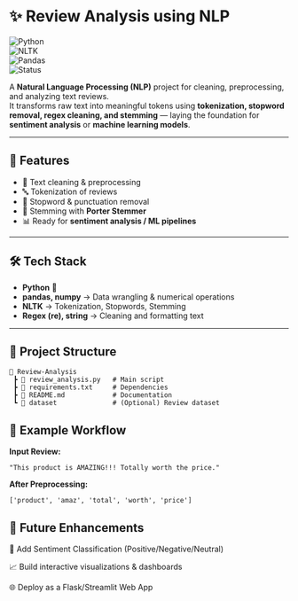 # ✨ Review Analysis using NLP  

![Python](https://img.shields.io/badge/Python-3.7%2B-blue?logo=python)  
![NLTK](https://img.shields.io/badge/NLP-NLTK-green?logo=nltk)  
![Pandas](https://img.shields.io/badge/Data-pandas-orange?logo=pandas)  
![Status](https://img.shields.io/badge/Status-Active-success)  

A **Natural Language Processing (NLP)** project for cleaning, preprocessing, and analyzing text reviews.  
It transforms raw text into meaningful tokens using **tokenization, stopword removal, regex cleaning, and stemming** — laying the foundation for **sentiment analysis** or **machine learning models**.  

---

## 🚀 Features
- 🧹 Text cleaning & preprocessing  
- 🔤 Tokenization of reviews  
- 🛑 Stopword & punctuation removal  
- 🌱 Stemming with **Porter Stemmer**  
- 📊 Ready for **sentiment analysis / ML pipelines**  

---

## 🛠️ Tech Stack
- **Python** 🐍  
- **pandas, numpy** → Data wrangling & numerical operations  
- **NLTK** → Tokenization, Stopwords, Stemming  
- **Regex (re), string** → Cleaning and formatting text  

---

## 📂 Project Structure
```plaintext
📁 Review-Analysis
 ┣ 📄 review_analysis.py   # Main script
 ┣ 📄 requirements.txt     # Dependencies
 ┣ 📄 README.md            # Documentation
 ┗ 📂 dataset              # (Optional) Review dataset
```
## 📝 Example Workflow

**Input Review:**
```
"This product is AMAZING!!! Totally worth the price."
```

**After Preprocessing:**
```
['product', 'amaz', 'total', 'worth', 'price']
```
## 🌟 Future Enhancements

🔮 Add Sentiment Classification (Positive/Negative/Neutral)

📈 Build interactive visualizations & dashboards

🌐 Deploy as a Flask/Streamlit Web App
